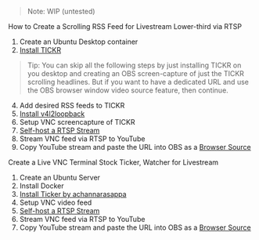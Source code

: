 > Note: WIP (untested)

How to Create a Scrolling RSS Feed for Livestream Lower-third via RTSP
1. Create an Ubuntu Desktop container
2. [Install TICKR](https://open-tickr.net/help.php#building_from_source_howto)

> Tip: You can skip all the following steps by just installing TICKR on you desktop and creating an OBS screen-capture of just the TICKR scrolling headlines. But if you want to have a dedicated URL and use the OBS browser window video source feature, then continue.

4. Add desired RSS feeds to TICKR
5. [Install v4l2loopback](https://github.com/umlaeute/v4l2loopback/)
6. Setup VNC screencapture of TICKR
7. [Self-host a RTSP Stream](https://www.youtube.com/watch?v=0scjy6Zxzwc)
8. Stream VNC feed via RTSP to YouTube
9. Copy YouTube stream and paste the URL into OBS as a [Browser Source](https://i.imgur.com/Qze1D54.png)

Create a Live VNC Terminal Stock Ticker, Watcher for Livestream
1. Create an Ubuntu Server
2. Install Docker
3. [Install Ticker by achannarasappa](https://github.com/achannarasappa/ticker)
4. Setup VNC video feed
5. [Self-host a RTSP Stream](https://www.youtube.com/watch?v=0scjy6Zxzwc)
6. Stream VNC feed via RTSP to YouTube
7. Copy YouTube stream and paste the URL into OBS as a [Browser Source](https://i.imgur.com/Qze1D54.png)
